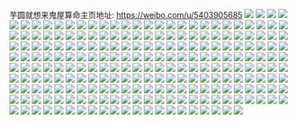 芋圆就想来鬼屋算命主页地址: https://weibo.com/u/5403905685 
![](https://wx4.sinaimg.cn/mw2000/005TIeJ7ly1h9gb0umenaj31k022o1kx.jpg) 
![](https://wx4.sinaimg.cn/mw2000/005TIeJ7ly1h7q3uasdx3j322o3401ky.jpg) 
![](https://wx4.sinaimg.cn/mw2000/005TIeJ7ly1h7q3ua0d2dj32c0340x6q.jpg) 
![](https://wx4.sinaimg.cn/mw2000/005TIeJ7ly1h7q3udjqm0j33402c0b29.jpg) 
![](https://wx4.sinaimg.cn/mw2000/005TIeJ7ly1h7q3ubky3gj33402c01ky.jpg) 
![](https://wx4.sinaimg.cn/mw2000/005TIeJ7ly1h7c6qs1tcnj32bz2bzu0x.jpg) 
![](https://wx4.sinaimg.cn/mw2000/005TIeJ7ly1h61zhy2337j32b42b4n6p.jpg) 
![](https://wx4.sinaimg.cn/mw2000/005TIeJ7ly1h61zhj63enj30td0uatg0.jpg) 
![](https://wx4.sinaimg.cn/mw2000/005TIeJ7ly1h0efqukq6bj30u433z1kx.jpg) 
![](https://wx4.sinaimg.cn/mw2000/005TIeJ7ly1gzuqkwosrvj31o0280hdt.jpg) 
![](https://wx4.sinaimg.cn/mw2000/005TIeJ7ly1gzuql2qym5j32801o0e81.jpg) 
![](https://wx4.sinaimg.cn/mw2000/005TIeJ7ly1gwwe5rxczbj30xc2smkjl.jpg) 
![](https://wx4.sinaimg.cn/mw2000/005TIeJ7ly1gwwe5tg2x4j30xc2s0qv5.jpg) 
![](https://wx4.sinaimg.cn/mw2000/005TIeJ7ly1gwwe5vvz3hj30xc2s0nmk.jpg) 
![](https://wx4.sinaimg.cn/mw2000/005TIeJ7ly1gwwe5qf6v2j30xc2s04qp.jpg) 
![](https://wx4.sinaimg.cn/mw2000/005TIeJ7ly1gvrxdsbivpj33402c0npd.jpg) 
![](https://wx4.sinaimg.cn/mw2000/005TIeJ7ly1gumxqo0qgij61400u0naq02.jpg) 
![](https://wx4.sinaimg.cn/mw2000/005TIeJ7ly1gumxqnkvzcj61400u0n4502.jpg) 
![](https://wx4.sinaimg.cn/mw2000/005TIeJ7ly1gumxqpgeonj60u01bg49g02.jpg) 
![](https://wx4.sinaimg.cn/mw2000/005TIeJ7ly1gumxqovpwfj61400u049z02.jpg) 
![](https://wx4.sinaimg.cn/mw2000/005TIeJ7ly1gumxqsf580j60u00u0aip02.jpg) 
![](https://wx4.sinaimg.cn/mw2000/005TIeJ7ly1gumxqpqxrpj60u0140gvr02.jpg) 
![](https://wx4.sinaimg.cn/mw2000/005TIeJ7ly1gumxsl5fbqj60u0140aho02.jpg) 
![](https://wx4.sinaimg.cn/mw2000/005TIeJ7ly1gumxqrd3mlj60u0140k5q02.jpg) 
![](https://wx4.sinaimg.cn/mw2000/005TIeJ7ly1gumxqrqbxij61400u0dsc02.jpg) 
![](https://wx4.sinaimg.cn/mw2000/005TIeJ7ly1gsovy0fzttj33402c0x6p.jpg) 
![](https://wx4.sinaimg.cn/mw2000/005TIeJ7ly1gsovy2uh1qj33402c0x6p.jpg) 
![](https://wx4.sinaimg.cn/mw2000/005TIeJ7ly1gsovy4t6oaj33402c0hdt.jpg) 
![](https://wx4.sinaimg.cn/mw2000/005TIeJ7ly1gsovy6iwfyj33402c0e81.jpg) 
![](https://wx4.sinaimg.cn/mw2000/005TIeJ7ly1gr7rwqw45jj31400u0wlc.jpg) 
![](https://wx4.sinaimg.cn/mw2000/005TIeJ7ly1gr7shv345qj31400u0jxu.jpg) 
![](https://wx4.sinaimg.cn/mw2000/005TIeJ7ly1gr7shw6r83j31400u0wky.jpg) 
![](https://wx4.sinaimg.cn/mw2000/005TIeJ7ly1gr7shwmyb8j31400u079z.jpg) 
![](https://wx4.sinaimg.cn/mw2000/005TIeJ7ly1gr7shy563cj31400u079x.jpg) 
![](https://wx4.sinaimg.cn/mw2000/005TIeJ7ly1gr7shyus57j31400u0n32.jpg) 
![](https://wx4.sinaimg.cn/mw2000/005TIeJ7ly1gr7slwiy89j31400u0tjg.jpg) 
![](https://wx4.sinaimg.cn/mw2000/005TIeJ7ly1gr7slooe0kj30sd0sdwo3.jpg) 
![](https://wx4.sinaimg.cn/mw2000/005TIeJ7ly1gr7slp59dsj30u0140agb.jpg) 
![](https://wx4.sinaimg.cn/mw2000/005TIeJ7ly1gr6gi260ehj31400u0q9z.jpg) 
![](https://wx4.sinaimg.cn/mw2000/005TIeJ7ly1gr6gi3hm62j31900u0gr9.jpg) 
![](https://wx4.sinaimg.cn/mw2000/005TIeJ7ly1gr6gi3zjznj31400u0dqk.jpg) 
![](https://wx4.sinaimg.cn/mw2000/005TIeJ7ly1gr6gi2nh57j31400u0wnp.jpg) 
![](https://wx4.sinaimg.cn/mw2000/005TIeJ7ly1gr6gi31mupj30u00u0td6.jpg) 
![](https://wx4.sinaimg.cn/mw2000/005TIeJ7ly1gr6gi1kbtxj31400u0k2h.jpg) 
![](https://wx4.sinaimg.cn/mw2000/005TIeJ7ly1gqqdosw76qj30u00u111m.jpg) 
![](https://wx4.sinaimg.cn/mw2000/005TIeJ7ly1gqqdowik9hj30cn0cn756.jpg) 
![](https://wx4.sinaimg.cn/mw2000/005TIeJ7ly1gqqdou3bxpj31400u0qb7.jpg) 
![](https://wx4.sinaimg.cn/mw2000/005TIeJ7ly1gqqdoti5h0j30u00u0jwt.jpg) 
![](https://wx4.sinaimg.cn/mw2000/005TIeJ7ly1gqqdouy3wij31400u07c3.jpg) 
![](https://wx4.sinaimg.cn/mw2000/005TIeJ7ly1gqqdow4s8oj31400u0dnj.jpg) 
![](https://wx4.sinaimg.cn/mw2000/005TIeJ7ly1gqqdos8szaj31400u0ti6.jpg) 
![](https://wx4.sinaimg.cn/mw2000/005TIeJ7ly1gqqdoxdtlsj31400u0ane.jpg) 
![](https://wx4.sinaimg.cn/mw2000/005TIeJ7ly1gqqdoviemgj31400u07ce.jpg) 
![](https://wx4.sinaimg.cn/mw2000/005TIeJ7ly1gqp68vl9icj30u00u0djh.jpg) 
![](https://wx4.sinaimg.cn/mw2000/005TIeJ7ly1gqp6imgrjjj31400u0q5m.jpg) 
![](https://wx4.sinaimg.cn/mw2000/005TIeJ7ly1gqp68uyom1j30u00u0jv3.jpg) 
![](https://wx4.sinaimg.cn/mw2000/005TIeJ7ly1gqp68u8xrpj31060u0aff.jpg) 
![](https://wx4.sinaimg.cn/mw2000/005TIeJ7ly1gqp6ebh4xjj30u014043y.jpg) 
![](https://wx4.sinaimg.cn/mw2000/005TIeJ7ly1gqp6im8m4pj31900u0tfq.jpg) 
![](https://wx4.sinaimg.cn/mw2000/005TIeJ7ly1gpg494hzbbj32c02c07wl.jpg) 
![](https://wx4.sinaimg.cn/mw2000/005TIeJ7ly1gp6ytbgy0uj33402cu1l1.jpg) 
![](https://wx4.sinaimg.cn/mw2000/005TIeJ7ly1gp6ytfbkpnj33402c0ttt.jpg) 
![](https://wx4.sinaimg.cn/mw2000/005TIeJ7ly1gp6yt35ghgj33402c04qs.jpg) 
![](https://wx4.sinaimg.cn/mw2000/005TIeJ7ly1gp6ysz2pabj33402c0x6r.jpg) 
![](https://wx4.sinaimg.cn/mw2000/005TIeJ7ly1gp6yt048yoj33402c01ft.jpg) 
![](https://wx4.sinaimg.cn/mw2000/005TIeJ7ly1gp6yt4sme9j32rt2e1x6r.jpg) 
![](https://wx4.sinaimg.cn/mw2000/005TIeJ7ly1gp6yt7x3wyj33342bchdz.jpg) 
![](https://wx4.sinaimg.cn/mw2000/005TIeJ7ly1gp6ytd5ih1j330b2c0hdu.jpg) 
![](https://wx4.sinaimg.cn/mw2000/005TIeJ7ly1gp6ysx3mkjj32c0340qvb.jpg) 
![](https://wx4.sinaimg.cn/mw2000/005TIeJ7ly1goofut4oaoj30u00u0n1o.jpg) 
![](https://wx4.sinaimg.cn/mw2000/005TIeJ7ly1goofuvdaorj30u0140qck.jpg) 
![](https://wx4.sinaimg.cn/mw2000/005TIeJ7ly1goofuu83s5j30u00u0k04.jpg) 
![](https://wx4.sinaimg.cn/mw2000/005TIeJ7ly1goofupx4zlj30tu0tudrt.jpg) 
![](https://wx4.sinaimg.cn/mw2000/005TIeJ7ly1goofui0013j30u00u0adx.jpg) 
![](https://wx4.sinaimg.cn/mw2000/005TIeJ7ly1goofumohrpj30u00u0gx4.jpg) 
![](https://wx4.sinaimg.cn/mw2000/005TIeJ7ly1goofvtc0oij31400u04hh.jpg) 
![](https://wx4.sinaimg.cn/mw2000/005TIeJ7ly1goofurmeaoj31400u0wpk.jpg) 
![](https://wx4.sinaimg.cn/mw2000/005TIeJ7ly1gooful6059j30tu0tuqao.jpg) 
![](https://wx4.sinaimg.cn/mw2000/005TIeJ7ly1gmvqreehwxj30g40eigma.jpg) 
![](https://wx4.sinaimg.cn/mw2000/005TIeJ7ly1gka1eikvw6j30u014249k.jpg) 
![](https://wx4.sinaimg.cn/mw2000/005TIeJ7ly1gka1ejjpxyj30u0140dlv.jpg) 
![](https://wx4.sinaimg.cn/mw2000/005TIeJ7ly1gka1ejz9vbj30u014ojxb.jpg) 
![](https://wx4.sinaimg.cn/mw2000/005TIeJ7ly1gka1elb26tj30u0140wpl.jpg) 
![](https://wx4.sinaimg.cn/mw2000/005TIeJ7ly1gka1elper4j30u0140tgl.jpg) 
![](https://wx4.sinaimg.cn/mw2000/005TIeJ7ly1gka1eo24b8j30rs1qiqpg.jpg) 
![](https://wx4.sinaimg.cn/mw2000/005TIeJ7ly1gka1em323ej30u00u0n2m.jpg) 
![](https://wx4.sinaimg.cn/mw2000/005TIeJ7ly1gka1emm0c4j30u00u07ax.jpg) 
![](https://wx4.sinaimg.cn/mw2000/005TIeJ7ly1gka1en7hh3j30u00u0dm0.jpg) 
![](https://wx4.sinaimg.cn/mw2000/005TIeJ7ly1gjevv1zhhuj30rs175duj.jpg) 
![](https://wx4.sinaimg.cn/mw2000/005TIeJ7ly1gj8optjjjej30u00u0q6q.jpg) 
![](https://wx4.sinaimg.cn/mw2000/005TIeJ7ly1gj8opu1g6sj30u00u00vs.jpg) 
![](https://wx4.sinaimg.cn/mw2000/005TIeJ7ly1gj8opvfhsoj30u00u0wix.jpg) 
![](https://wx4.sinaimg.cn/mw2000/005TIeJ7ly1gj8opvpqg6j30u00u0adp.jpg) 
![](https://wx4.sinaimg.cn/mw2000/005TIeJ7ly1gj8opxmcvgj311b0u0ahc.jpg) 
![](https://wx4.sinaimg.cn/mw2000/005TIeJ7ly1gj8oq5sbtyj30u0140te2.jpg) 
![](https://wx4.sinaimg.cn/mw2000/005TIeJ7ly1gj0vy6muyij30yi09fgmw.jpg) 
![](https://wx4.sinaimg.cn/mw2000/005TIeJ7ly1girrdlpqkfj31400u00z0.jpg) 
![](https://wx4.sinaimg.cn/mw2000/005TIeJ7ly1girrdminpjj30u00u0106.jpg) 
![](https://wx4.sinaimg.cn/mw2000/005TIeJ7ly1girrdnb3ksj30u00u0gpl.jpg) 
![](https://wx4.sinaimg.cn/mw2000/005TIeJ7ly1girrdp0imlj30u00u0tdh.jpg) 
![](https://wx4.sinaimg.cn/mw2000/005TIeJ7ly1girrdo9goyj31400u011a.jpg) 
![](https://wx4.sinaimg.cn/mw2000/005TIeJ7ly1girrdpmcc0j30u00u0ag4.jpg) 
![](https://wx4.sinaimg.cn/mw2000/005TIeJ7ly1ghpfae0zrvj31w02iox6p.jpg) 
![](https://wx4.sinaimg.cn/mw2000/005TIeJ7ly1ghpfax5aayj30rs3h0npd.jpg) 
![](https://wx4.sinaimg.cn/mw2000/005TIeJ7ly1ghpfalxyetj31w02ionpd.jpg) 
![](https://wx4.sinaimg.cn/mw2000/005TIeJ7ly1ghpfajg0mmj32801o0hdu.jpg) 
![](https://wx4.sinaimg.cn/mw2000/005TIeJ7ly1ghcvs94qkgj32801o07wi.jpg) 
![](https://wx4.sinaimg.cn/mw2000/005TIeJ7ly1gdtqxitrcmj30u0140h44.jpg) 
![](https://wx4.sinaimg.cn/mw2000/005TIeJ7ly1gdtqxkm5phj30u01401ap.jpg) 
![](https://wx4.sinaimg.cn/mw2000/005TIeJ7ly1gdtqxmdbf9j30u0140ndx.jpg) 
![](https://wx4.sinaimg.cn/mw2000/005TIeJ7ly1gdtqxpqlfcj30u01404h1.jpg) 
![](https://wx4.sinaimg.cn/mw2000/005TIeJ7ly1gdtqxsusqzj30u0140nes.jpg) 
![](https://wx4.sinaimg.cn/mw2000/005TIeJ7ly1gdtqxgcfk6j30u01407ii.jpg) 
![](https://wx4.sinaimg.cn/mw2000/005TIeJ7ly1gbv1scao58j31400u07fv.jpg) 
![](https://wx4.sinaimg.cn/mw2000/005TIeJ7ly1gbv1sii93dj31400u0qeb.jpg) 
![](https://wx4.sinaimg.cn/mw2000/005TIeJ7ly1gbv1s3qy9hj31400u0wpt.jpg) 
![](https://wx4.sinaimg.cn/mw2000/005TIeJ7ly1gbv1spanp3j31400u0tjm.jpg) 
![](https://wx4.sinaimg.cn/mw2000/005TIeJ7ly1gb7yvgo9btj34bg2vne8b.jpg) 
![](https://wx4.sinaimg.cn/mw2000/005TIeJ7ly1gb7yvlsukxj34co2wge86.jpg) 
![](https://wx4.sinaimg.cn/mw2000/005TIeJ7ly1gb7yv7vn8cj34hi2zo7wq.jpg) 
![](https://wx4.sinaimg.cn/mw2000/005TIeJ7ly1gb0kcdhqe5j30tr0trtc5.jpg) 
![](https://wx4.sinaimg.cn/mw2000/005TIeJ7ly1ga85s112ygj31400u0q9b.jpg) 
![](https://wx4.sinaimg.cn/mw2000/005TIeJ7ly1ga85s1okz5j31400u0tj6.jpg) 
![](https://wx4.sinaimg.cn/mw2000/005TIeJ7ly1ga85s346uij31400u0guo.jpg) 
![](https://wx4.sinaimg.cn/mw2000/005TIeJ7ly1g8hnqhv6ggj31400u0wmv.jpg) 
![](https://wx4.sinaimg.cn/mw2000/005TIeJ7ly1g8hnqgxf9vj31400u0jzn.jpg) 
![](https://wx4.sinaimg.cn/mw2000/005TIeJ7ly1g8hnqk096ej31400u048d.jpg) 
![](https://wx4.sinaimg.cn/mw2000/005TIeJ7ly1g8hnqg4rsrj30u00u0tb8.jpg) 
![](https://wx4.sinaimg.cn/mw2000/005TIeJ7ly1g8hnqikt7tj319a0u0423.jpg) 
![](https://wx4.sinaimg.cn/mw2000/005TIeJ7ly1g8hnqffeiuj30u0140tbg.jpg) 
![](https://wx4.sinaimg.cn/mw2000/005TIeJ7ly1g8hnqetgtzj30z70tv0tp.jpg) 
![](https://wx4.sinaimg.cn/mw2000/005TIeJ7ly1g8hnqj1dj1j30u00u0mz3.jpg) 
![](https://wx4.sinaimg.cn/mw2000/005TIeJ7ly1g8hnqln55ij31400u0aiu.jpg) 
![](https://wx4.sinaimg.cn/mw2000/005TIeJ7ly1g8dljg7wdpj30u01400tq.jpg) 
![](https://wx4.sinaimg.cn/mw2000/005TIeJ7ly1g8dljfw5puj31400u0go1.jpg) 
![](https://wx4.sinaimg.cn/mw2000/005TIeJ7ly1g8dljgh9n8j31400u0mzs.jpg) 
![](https://wx4.sinaimg.cn/mw2000/005TIeJ7ly1g8dljhhu34j30u0140jt3.jpg) 
![](https://wx4.sinaimg.cn/mw2000/005TIeJ7ly1g8dljgwnwnj31400u0ak6.jpg) 
![](https://wx4.sinaimg.cn/mw2000/005TIeJ7ly1g8dlji0hc7j30u0140wj5.jpg) 
![](https://wx4.sinaimg.cn/mw2000/005TIeJ7ly1g808pvcg0bj313z0u0gph.jpg) 
![](https://wx4.sinaimg.cn/mw2000/005TIeJ7ly1g808pug2kuj312o0u0jup.jpg) 
![](https://wx4.sinaimg.cn/mw2000/005TIeJ7ly1g808pw61axj30u01407ix.jpg) 
![](https://wx4.sinaimg.cn/mw2000/005TIeJ7ly1g808ptpntyj30u00u0n1i.jpg) 
![](https://wx4.sinaimg.cn/mw2000/005TIeJ7ly1g808qlan4dj30u00u0jw1.jpg) 
![](https://wx4.sinaimg.cn/mw2000/005TIeJ7ly1g808puymevj30u00u0q7n.jpg) 
![](https://wx4.sinaimg.cn/mw2000/005TIeJ7ly1g808pvok48j30ti0tidlg.jpg) 
![](https://wx4.sinaimg.cn/mw2000/005TIeJ7ly1g808qkzm36j30u0140adu.jpg) 
![](https://wx4.sinaimg.cn/mw2000/005TIeJ7ly1g808qkqt42j31400u0n19.jpg) 
![](https://wx4.sinaimg.cn/mw2000/005TIeJ7ly1g7vib0oxcnj31400u0q72.jpg) 
![](https://wx4.sinaimg.cn/mw2000/005TIeJ7ly1g7vib0x4q8j31400u0q6f.jpg) 
![](https://wx4.sinaimg.cn/mw2000/005TIeJ7ly1g7ikms7uhrj30rs2e4b29.jpg) 
![](https://wx4.sinaimg.cn/mw2000/005TIeJ7ly1g7ikmqb173j30rs2w6hdt.jpg) 
![](https://wx4.sinaimg.cn/mw2000/005TIeJ7ly1g7ikmurswkj30rs3a27wh.jpg) 
![](https://wx4.sinaimg.cn/mw2000/005TIeJ7ly1g7ikmwg4z4j30rs2w6tv6.jpg) 
![](https://wx4.sinaimg.cn/mw2000/005TIeJ7ly1g4h5mkpoghj30hs3t7b29.jpg) 
![](https://wx4.sinaimg.cn/mw2000/005TIeJ7ly1g4h5mnu9khj30hs47fe81.jpg) 
![](https://wx4.sinaimg.cn/mw2000/005TIeJ7ly1g4h5mblveoj32io1w0u0y.jpg) 
![](https://wx4.sinaimg.cn/mw2000/005TIeJ7ly1g4h5mpu7e1j30hs3wrb29.jpg) 
![](https://wx4.sinaimg.cn/mw2000/005TIeJ7ly1g4h5mrok2cj30hs4467wh.jpg) 
![](https://wx4.sinaimg.cn/mw2000/005TIeJ7ly1g4h5mtgicrj30hs4rv7wh.jpg) 
![](https://wx4.sinaimg.cn/mw2000/005TIeJ7ly1g3qdtfgnrdj30hs280qlb.jpg) 
![](https://wx4.sinaimg.cn/mw2000/005TIeJ7ly1g3qdtijqb3j30hs284qnd.jpg) 
![](https://wx4.sinaimg.cn/mw2000/005TIeJ7ly1g3qdttyanpj30hs3di4qp.jpg) 
![](https://wx4.sinaimg.cn/mw2000/005TIeJ7ly1g2irz0w6ybj30qo0h5n23.jpg) 
![](https://wx4.sinaimg.cn/mw2000/005TIeJ7ly1g2irz0d81qj30u00u0ti0.jpg) 
![](https://wx4.sinaimg.cn/mw2000/005TIeJ7ly1g2irz2ue9tj31400u04n7.jpg) 
![](https://wx4.sinaimg.cn/mw2000/005TIeJ7ly1g2irz40w0gj31400u04la.jpg) 
![](https://wx4.sinaimg.cn/mw2000/005TIeJ7ly1fzx4who3hdj30s9140n3c.jpg) 
![](https://wx4.sinaimg.cn/mw2000/005TIeJ7ly1fzx4wfh6tvj30u0140h9e.jpg) 
![](https://wx4.sinaimg.cn/mw2000/005TIeJ7ly1fyrbunhkl1j30ku0fm0v5.jpg) 
![](https://wx4.sinaimg.cn/mw2000/005TIeJ7ly1fvjvmasmwtj30no0hsgqq.jpg) 
![](https://wx4.sinaimg.cn/mw2000/005TIeJ7ly1fvjvmbr45fj30i00w0dty.jpg) 
![](https://wx4.sinaimg.cn/mw2000/005TIeJ7ly1fvjvmc4i76j30no0hswkf.jpg) 
![](https://wx4.sinaimg.cn/mw2000/005TIeJ7ly1ftk6zsj6zpj30ku0fm13c.jpg) 
![](https://wx4.sinaimg.cn/mw2000/005TIeJ7ly1ftk6zf24dyj32io1w0qv5.jpg) 
![](https://wx4.sinaimg.cn/mw2000/005TIeJ7ly1ftk6zmi08mj30u00u07a0.jpg) 
![](https://wx4.sinaimg.cn/mw2000/005TIeJ7ly1ftk6zl4xjgj30hs0nogq1.jpg) 
![](https://wx4.sinaimg.cn/mw2000/005TIeJ7ly1ftk6zk6cg6j31w01w0kef.jpg) 
![](https://wx4.sinaimg.cn/mw2000/005TIeJ7ly1ftk6zn45ddj30hs0no0uv.jpg) 
![](https://wx4.sinaimg.cn/mw2000/005TIeJ7ly1ft3fbd7z34j30no0hs7bb.jpg) 
![](https://wx4.sinaimg.cn/mw2000/005TIeJ7ly1ft3fbemf2bj30hs0nowkv.jpg) 
![](https://wx4.sinaimg.cn/mw2000/005TIeJ7ly1ft3fbfyzs0j30hs0nodlv.jpg) 
![](https://wx4.sinaimg.cn/mw2000/005TIeJ7ly1ft3fbh0xcvj30hs0nogrm.jpg) 
![](https://wx4.sinaimg.cn/mw2000/005TIeJ7ly1ft3fbb7c62j31w02ioe81.jpg) 
![](https://wx4.sinaimg.cn/mw2000/005TIeJ7ly1ft3fbhp8scj30u0140n2a.jpg) 
![](https://wx4.sinaimg.cn/mw2000/005TIeJ7ly1ft3fbigg8oj30no0hs7b2.jpg) 
![](https://wx4.sinaimg.cn/mw2000/005TIeJ7ly1ft3fc2xtmuj30hs0noq9u.jpg) 
![](https://wx4.sinaimg.cn/mw2000/005TIeJ7ly1ft3fbk0ufuj30hs0nodmd.jpg) 
![](https://wx4.sinaimg.cn/mw2000/005TIeJ7ly1fscdjjjcylj30hs0hs76k.jpg) 
![](https://wx4.sinaimg.cn/mw2000/005TIeJ7ly1fscdjk1lqnj30hs0hs76g.jpg) 
![](https://wx4.sinaimg.cn/mw2000/005TIeJ7ly1fscdjkqfg3j30hs0nogpe.jpg) 
![](https://wx4.sinaimg.cn/mw2000/005TIeJ7ly1fscdjne3twj32io1w0npd.jpg) 
![](https://wx4.sinaimg.cn/mw2000/005TIeJ7ly1fscdjiwkxkj30vk0hsn2g.jpg) 
![](https://wx4.sinaimg.cn/mw2000/005TIeJ7ly1fscdjo4hyaj30hs0vkjuy.jpg) 
![](https://wx4.sinaimg.cn/mw2000/005TIeJ7ly1fs0lr7jiq4j30hs0nogpm.jpg) 
![](https://wx4.sinaimg.cn/mw2000/005TIeJ7ly1fs0lu01honj30hr0nztp0.jpg) 
![](https://wx4.sinaimg.cn/mw2000/005TIeJ7ly1fs0lu4gz7aj30no0hsgpd.jpg) 
![](https://wx4.sinaimg.cn/mw2000/005TIeJ7ly1fs0lqymaiuj30hs0nu4fr.jpg) 
![](https://wx4.sinaimg.cn/mw2000/005TIeJ7ly1fs0lukwfscj30hs0nonfn.jpg) 
![](https://wx4.sinaimg.cn/mw2000/005TIeJ7ly1fs0lvcr595j30hs0no7mq.jpg) 
![](https://wx4.sinaimg.cn/mw2000/005TIeJ7ly1fs0lvdi31vj30hs0nomzg.jpg) 
![](https://wx4.sinaimg.cn/mw2000/005TIeJ7ly1fs0lvf9oqmj30ft0nsduo.jpg) 
![](https://wx4.sinaimg.cn/mw2000/005TIeJ7ly1fs0lvgjpp6j30no0hs786.jpg) 
![](https://wx4.sinaimg.cn/mw2000/005TIeJ7ly1frnxg06qc6j30hs0no77w.jpg) 
![](https://wx4.sinaimg.cn/mw2000/005TIeJ7ly1frnxg324unj30hs0noadv.jpg) 
![](https://wx4.sinaimg.cn/mw2000/005TIeJ7ly1frnxg6vzn5j30hs0nojvb.jpg) 
![](https://wx4.sinaimg.cn/mw2000/005TIeJ7ly1frnxg7hrqsj30no0hs78b.jpg) 
![](https://wx4.sinaimg.cn/mw2000/005TIeJ7ly1frl7mkjassj30ku0kujtc.jpg) 
![](https://wx4.sinaimg.cn/mw2000/005TIeJ7ly1frl7mltyydj30oo0oo44k.jpg) 
![](https://wx4.sinaimg.cn/mw2000/005TIeJ7ly1frl7mmz5bzj30ku0kuq4m.jpg) 
![](https://wx4.sinaimg.cn/mw2000/005TIeJ7ly1frl7mo7m4uj30qo0qqtdf.jpg) 
![](https://wx4.sinaimg.cn/mw2000/005TIeJ7ly1frl7mp67osj30qo0qotdq.jpg) 
![](https://wx4.sinaimg.cn/mw2000/005TIeJ7ly1frl7mqp7d1j30qo0qojx9.jpg) 
![](https://wx4.sinaimg.cn/mw2000/005TIeJ7ly1frgz1cv494j30vk0vkgqf.jpg) 
![](https://wx4.sinaimg.cn/mw2000/005TIeJ7ly1frgz6y536jj311i1e0155.jpg) 
![](https://wx4.sinaimg.cn/mw2000/005TIeJ7ly1frgz6rgqhaj30vk0nodjk.jpg) 
![](https://wx4.sinaimg.cn/mw2000/005TIeJ7ly1frgz1bzf0yj30hs0no75h.jpg) 
![](https://wx4.sinaimg.cn/mw2000/005TIeJ7ly1frgz6zqt26j32io1w07wh.jpg) 
![](https://wx4.sinaimg.cn/mw2000/005TIeJ7ly1frgz70coa1j30hs0no3yy.jpg) 
![](https://wx4.sinaimg.cn/mw2000/005TIeJ7ly1fq0vqojatbj30xk0p678s.jpg) 
![](https://wx4.sinaimg.cn/mw2000/005TIeJ7ly1fpgvqxvrt2j30k00zkahw.jpg) 
![](https://wx4.sinaimg.cn/mw2000/005TIeJ7ly1fpgvrqf7s9j30zk0qowif.jpg) 
![](https://wx4.sinaimg.cn/mw2000/005TIeJ7ly1fpgvra2w66j30zk0k07bn.jpg) 
![](https://wx4.sinaimg.cn/mw2000/005TIeJ7ly1fp0sa3of2yj30no0hs77m.jpg) 
![](https://wx4.sinaimg.cn/mw2000/005TIeJ7ly1fp0sa4stpdj30no0hs0wn.jpg) 

